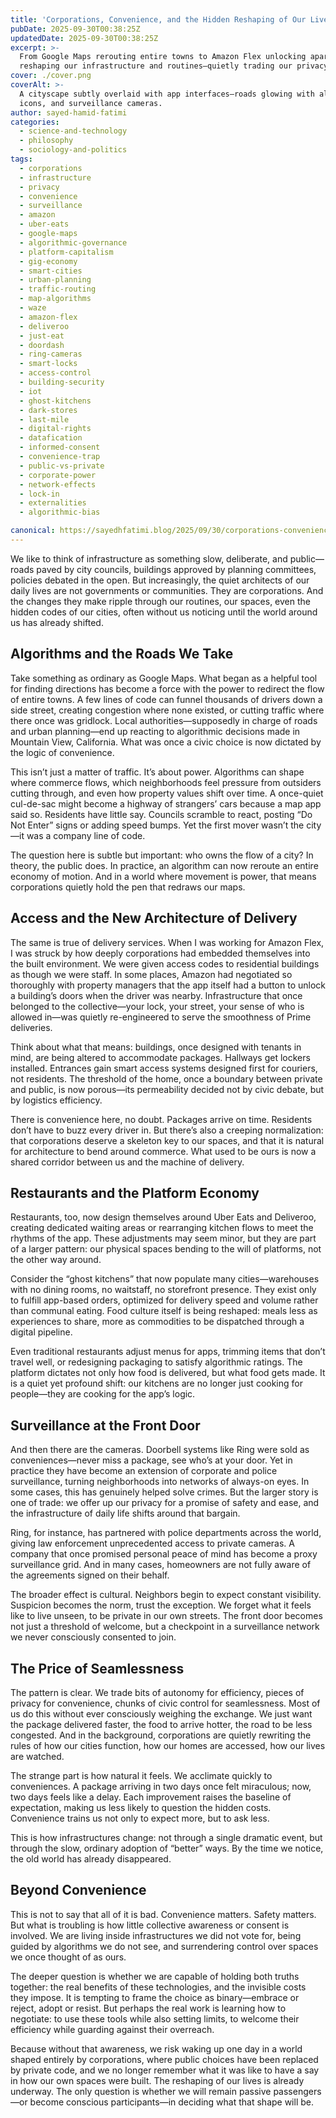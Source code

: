 ```yaml
---
title: 'Corporations, Convenience, and the Hidden Reshaping of Our Lives'
pubDate: 2025-09-30T00:38:25Z
updatedDate: 2025-09-30T00:38:25Z
excerpt: >-
  From Google Maps rerouting entire towns to Amazon Flex unlocking apartment doors, corporations are
  reshaping our infrastructure and routines—quietly trading our privacy for convenience.
cover: ./cover.png
coverAlt: >-
  A cityscape subtly overlaid with app interfaces—roads glowing with algorithmic routes, delivery
  icons, and surveillance cameras.
author: sayed-hamid-fatimi
categories:
  - science-and-technology
  - philosophy
  - sociology-and-politics
tags:
  - corporations
  - infrastructure
  - privacy
  - convenience
  - surveillance
  - amazon
  - uber-eats
  - google-maps
  - algorithmic-governance
  - platform-capitalism
  - gig-economy
  - smart-cities
  - urban-planning
  - traffic-routing
  - map-algorithms
  - waze
  - amazon-flex
  - deliveroo
  - just-eat
  - doordash
  - ring-cameras
  - smart-locks
  - access-control
  - building-security
  - iot
  - ghost-kitchens
  - dark-stores
  - last-mile
  - digital-rights
  - datafication
  - informed-consent
  - convenience-trap
  - public-vs-private
  - corporate-power
  - network-effects
  - lock-in
  - externalities
  - algorithmic-bias

canonical: https://sayedhfatimi.blog/2025/09/30/corporations-convenience-and-the-hidden-reshaping-of-our-lives/\r
---
```


We like to think of infrastructure as something slow, deliberate, and public—roads paved by city councils, buildings approved by planning committees, policies debated in the open. But increasingly, the quiet architects of our daily lives are not governments or communities. They are corporations. And the changes they make ripple through our routines, our spaces, even the hidden codes of our cities, often without us noticing until the world around us has already shifted.  

## Algorithms and the Roads We Take  

Take something as ordinary as Google Maps. What began as a helpful tool for finding directions has become a force with the power to redirect the flow of entire towns. A few lines of code can funnel thousands of drivers down a side street, creating congestion where none existed, or cutting traffic where there once was gridlock. Local authorities—supposedly in charge of roads and urban planning—end up reacting to algorithmic decisions made in Mountain View, California. What was once a civic choice is now dictated by the logic of convenience.  

This isn’t just a matter of traffic. It’s about power. Algorithms can shape where commerce flows, which neighborhoods feel pressure from outsiders cutting through, and even how property values shift over time. A once-quiet cul-de-sac might become a highway of strangers’ cars because a map app said so. Residents have little say. Councils scramble to react, posting “Do Not Enter” signs or adding speed bumps. Yet the first mover wasn’t the city—it was a company line of code.  

The question here is subtle but important: who owns the flow of a city? In theory, the public does. In practice, an algorithm can now reroute an entire economy of motion. And in a world where movement is power, that means corporations quietly hold the pen that redraws our maps.  

## Access and the New Architecture of Delivery  

The same is true of delivery services. When I was working for Amazon Flex, I was struck by how deeply corporations had embedded themselves into the built environment. We were given access codes to residential buildings as though we were staff. In some places, Amazon had negotiated so thoroughly with property managers that the app itself had a button to unlock a building’s doors when the driver was nearby. Infrastructure that once belonged to the collective—your lock, your street, your sense of who is allowed in—was quietly re-engineered to serve the smoothness of Prime deliveries.  

Think about what that means: buildings, once designed with tenants in mind, are being altered to accommodate packages. Hallways get lockers installed. Entrances gain smart access systems designed first for couriers, not residents. The threshold of the home, once a boundary between private and public, is now porous—its permeability decided not by civic debate, but by logistics efficiency.  

There is convenience here, no doubt. Packages arrive on time. Residents don’t have to buzz every driver in. But there’s also a creeping normalization: that corporations deserve a skeleton key to our spaces, and that it is natural for architecture to bend around commerce. What used to be ours is now a shared corridor between us and the machine of delivery.  

## Restaurants and the Platform Economy  

Restaurants, too, now design themselves around Uber Eats and Deliveroo, creating dedicated waiting areas or rearranging kitchen flows to meet the rhythms of the app. These adjustments may seem minor, but they are part of a larger pattern: our physical spaces bending to the will of platforms, not the other way around.  

Consider the “ghost kitchens” that now populate many cities—warehouses with no dining rooms, no waitstaff, no storefront presence. They exist only to fulfill app-based orders, optimized for delivery speed and volume rather than communal eating. Food culture itself is being reshaped: meals less as experiences to share, more as commodities to be dispatched through a digital pipeline.  

Even traditional restaurants adjust menus for apps, trimming items that don’t travel well, or redesigning packaging to satisfy algorithmic ratings. The platform dictates not only how food is delivered, but what food gets made. It is a quiet yet profound shift: our kitchens are no longer just cooking for people—they are cooking for the app’s logic.  

## Surveillance at the Front Door  

And then there are the cameras. Doorbell systems like Ring were sold as conveniences—never miss a package, see who’s at your door. Yet in practice they have become an extension of corporate and police surveillance, turning neighborhoods into networks of always-on eyes. In some cases, this has genuinely helped solve crimes. But the larger story is one of trade: we offer up our privacy for a promise of safety and ease, and the infrastructure of daily life shifts around that bargain.  

Ring, for instance, has partnered with police departments across the world, giving law enforcement unprecedented access to private cameras. A company that once promised personal peace of mind has become a proxy surveillance grid. And in many cases, homeowners are not fully aware of the agreements signed on their behalf.  

The broader effect is cultural. Neighbors begin to expect constant visibility. Suspicion becomes the norm, trust the exception. We forget what it feels like to live unseen, to be private in our own streets. The front door becomes not just a threshold of welcome, but a checkpoint in a surveillance network we never consciously consented to join.  

## The Price of Seamlessness  

The pattern is clear. We trade bits of autonomy for efficiency, pieces of privacy for convenience, chunks of civic control for seamlessness. Most of us do this without ever consciously weighing the exchange. We just want the package delivered faster, the food to arrive hotter, the road to be less congested. And in the background, corporations are quietly rewriting the rules of how our cities function, how our homes are accessed, how our lives are watched.  

The strange part is how natural it feels. We acclimate quickly to conveniences. A package arriving in two days once felt miraculous; now, two days feels like a delay. Each improvement raises the baseline of expectation, making us less likely to question the hidden costs. Convenience trains us not only to expect more, but to ask less.  

This is how infrastructures change: not through a single dramatic event, but through the slow, ordinary adoption of “better” ways. By the time we notice, the old world has already disappeared.  

## Beyond Convenience  

This is not to say that all of it is bad. Convenience matters. Safety matters. But what is troubling is how little collective awareness or consent is involved. We are living inside infrastructures we did not vote for, being guided by algorithms we do not see, and surrendering control over spaces we once thought of as ours.  

The deeper question is whether we are capable of holding both truths together: the real benefits of these technologies, and the invisible costs they impose. It is tempting to frame the choice as binary—embrace or reject, adopt or resist. But perhaps the real work is learning how to negotiate: to use these tools while also setting limits, to welcome their efficiency while guarding against their overreach.  

Because without that awareness, we risk waking up one day in a world shaped entirely by corporations, where public choices have been replaced by private code, and we no longer remember what it was like to have a say in how our own spaces were built. The reshaping of our lives is already underway. The only question is whether we will remain passive passengers—or become conscious participants—in deciding what that shape will be.
